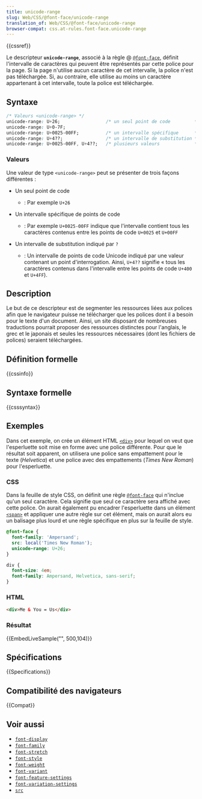```yaml
---
title: unicode-range
slug: Web/CSS/@font-face/unicode-range
translation_of: Web/CSS/@font-face/unicode-range
browser-compat: css.at-rules.font-face.unicode-range
---
```

{{cssref}}

Le descripteur **`unicode-range`**, associé à la règle @ [`@font-face`](/fr/docs/Web/CSS/@font-face), définit l'intervalle de caractères qui peuvent être représentés par cette police pour la page. Si la page n'utilise aucun caractère de cet intervalle, la police n'est pas téléchargée. Si, au contraire, elle utilise au moins un caractère appartenant à cet intervalle, toute la police est téléchargée.

## Syntaxe

```css
/* Valeurs <unicode-range> */
unicode-range: U+26;                 /* un seul point de code         */
unicode-range: U+0-7F;
unicode-range: U+0025-00FF;          /* un intervalle spécifique      */
unicode-range: U+4??;                /* un intervalle de substitution */
unicode-range: U+0025-00FF, U+4??;   /* plusieurs valeurs             */
```

### Valeurs

Une valeur de type `<unicode-range>` peut se présenter de trois façons différentes :

- Un seul point de code

  - : Par exemple `U+26`

- Un intervalle spécifique de points de code

  - : Par exemple `U+0025-00FF` indique que l'intervalle contient tous les caractères contenus entre les points de code `U+0025` et `U+00FF`

- Un intervalle de substitution indiqué par `?`

  - : Un intervalle de points de code Unicode indiqué par une valeur contenant un point d'interrogation. Ainsi, `U+4??` signifie « tous les caractères contenus dans l'intervalle entre les points de code `U+400` et `U+4FF`).

## Description

Le but de ce descripteur est de segmenter les ressources liées aux polices afin que le navigateur puisse ne télécharger que les polices dont il a besoin pour le texte d'un document. Ainsi, un site disposant de nombreuses traductions pourrait proposer des ressources distinctes pour l'anglais, le grec et le japonais et seules les ressources nécessaires (dont les fichiers de polices) seraient téléchargées.

## Définition formelle

{{cssinfo}}

## Syntaxe formelle

{{csssyntax}}

## Exemples

Dans cet exemple, on crée un élément HTML [`<div>`](/fr/docs/Web/HTML/Element/div) pour lequel on veut que l'esperluette soit mise en forme avec une police différente. Pour que le résultat soit apparent, on utilisera une police sans empattement pour le texte (_Helvetica_) et une police avec des empattements (_Times New Roman_) pour l'esperluette.

### CSS

Dans la feuille de style CSS, on définit une règle [`@font-face`](/fr/docs/Web/CSS/@font-face) qui n'inclue qu'un seul caractère. Cela signifie que seul ce caractère sera affiché avec cette police. On aurait également pu encadrer l'esperluette dans un élément [`<span>`](/fr/docs/Web/HTML/Element/span) et appliquer une autre règle sur cet élément, mais on aurait alors eu un balisage plus lourd et une règle spécifique en plus sur la feuille de style.

```css
@font-face {
  font-family: 'Ampersand';
  src: local('Times New Roman');
  unicode-range: U+26;
}

div {
  font-size: 4em;
  font-family: Ampersand, Helvetica, sans-serif;
}
```

### HTML

```html
<div>Me & You = Us</div>
```

### Résultat

{{EmbedLiveSample("", 500,104)}}

## Spécifications

{{Specifications}}

## Compatibilité des navigateurs

{{Compat}}

## Voir aussi

- [`font-display`](/fr/docs/Web/CSS/@font-face/font-display)
- [`font-family`](/fr/docs/Web/CSS/@font-face/font-family)
- [`font-stretch`](/fr/docs/Web/CSS/@font-face/font-stretch)
- [`font-style`](/fr/docs/Web/CSS/@font-face/font-style)
- [`font-weight`](/fr/docs/Web/CSS/@font-face/font-weight)
- [`font-variant`](/fr/docs/Web/CSS/@font-face/font-variant)
- [`font-feature-settings`](/fr/docs/Web/CSS/font-feature-settings)
- [`font-variation-settings`](/fr/docs/Web/CSS/@font-face/font-variation-settings)
- [`src`](/fr/docs/Web/CSS/@font-face/src)
